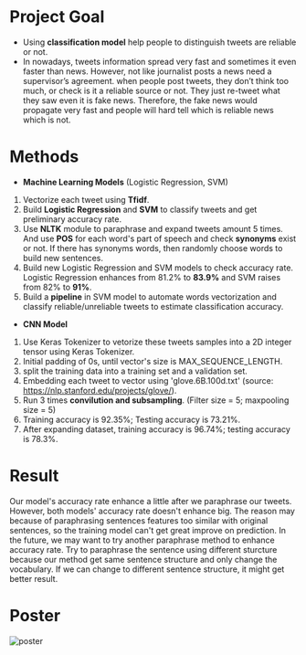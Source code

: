 # Project Goal
- Using <b>classification model</b> help people to distinguish tweets are reliable or not.  
- In nowadays, tweets information spread very fast and sometimes it even faster than news. However, not like journalist posts a news need a supervisor’s agreement. when people post tweets, they don’t think too much, or check is it a reliable source or not. They just re-tweet what they saw even it is fake news.
Therefore, the fake news would propagate very fast and people will hard tell which is reliable news which is not.

# Methods
- <b>Machine Learning Models</b> (Logistic Regression, SVM)  

1. Vectorize each tweet using <b>Tfidf</b>.  
2. Build <b>Logistic Regression</b> and <b>SVM</b> to classify tweets and get preliminary accuracy rate.  
3. Use <b>NLTK</b> module to paraphrase and expand tweets amount 5 times. And use <b>POS</b> for each word's part of speech and check <b>synonyms</b> exist or not. If there has synonyms words, then randomly choose words to build new sentences.  
4. Build new Logistic Regression and SVM models to check accuracy rate. Logistic Regression enhances from 81.2% to <b>83.9%</b> and SVM raises from 82% to <b>91%</b>.  
5. Build a <b>pipeline</b> in SVM model to automate words vectorization and classify reliable/unreliable tweets to estimate classification accuracy.  

- <b>CNN Model</b>

1. Use Keras Tokenizer to vetorize these tweets samples into a 2D integer tensor using Keras Tokenizer.  
2. Initial padding of 0s, until vector's size is MAX_SEQUENCE_LENGTH.  
3. split the training data into a training set and a validation set.    
4. Embedding each tweet to vector using 'glove.6B.100d.txt' (source: https://nlp.stanford.edu/projects/glove/).  
5. Run 3 times <b>convilution and subsampling</b>. (Filter size = 5; maxpooling size = 5)  
6. Training accuracy is 92.35%; Testing accuracy is 73.21%.  
7. After expanding dataset, training accuracy is 96.74%; testing accuracy is 78.3%.  

# Result
Our model's accuracy rate enhance a little after we paraphrase our tweets. However, both models' accuracy rate doesn't enhance big. The reason may because of paraphrasing sentences
features too similar with original sentences, so the training model can't get great improve on prediction. In the future, we may want to try another paraphrase method to enhance
accuracy rate. Try to paraphrase the sentence using different sturcture because our method get same sentence structure and only change the vocabulary. If we can change to different
sentence structure, it might get better result.

# Poster
![poster](https://user-images.githubusercontent.com/67025904/134560543-6999d371-7f92-402f-b3b3-826a6d18903c.jpg)
